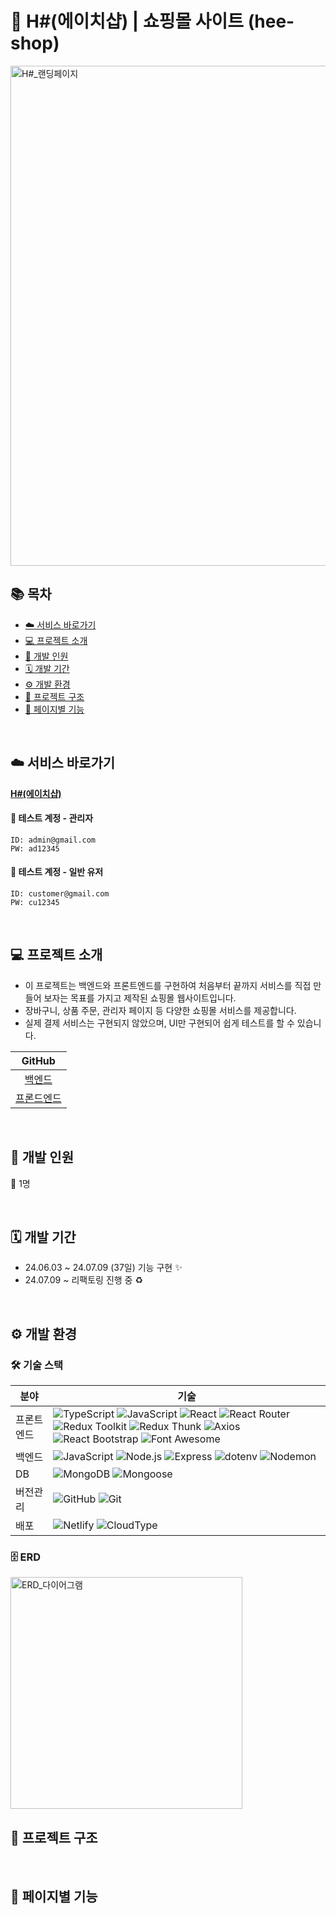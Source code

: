 # 👕 H#(에이치샵) | 쇼핑몰 사이트 (hee-shop)

<img width="800" alt="H#_랜딩페이지" src="https://github.com/sjh709/hee-shop-fe/assets/42454759/dce8d474-3660-49cc-8bfa-d7ed051031fb">

<br>

## 📚 목차

- [☁️ 서비스 바로가기](#%EF%B8%8F-서비스-바로가기)
- [💻 프로젝트 소개](#-프로젝트-소개)
- [🌱 개발 인원](#-개발-인원)
- [🗓️ 개발 기간](#%EF%B8%8F-개발-기간)
- [⚙️ 개발 환경](#%EF%B8%8F-개발-환경)
- [📂 프로젝트 구조](#-프로젝트-구조)
- [📌 페이지별 기능](#-페이지별-기능)

<br>

## ☁️ 서비스 바로가기

[**H#(에이치샵)**]()

#### 📍 테스트 계정 - 관리자

```
ID: admin@gmail.com
PW: ad12345
```

#### 📍 테스트 계정 - 일반 유저

```
ID: customer@gmail.com
PW: cu12345
```

<br>

## 💻 프로젝트 소개

- 이 프로젝트는 백엔드와 프론트엔드를 구현하여 처음부터 끝까지 서비스를 직접 만들어 보자는 목표를 가지고 제작된 쇼핑몰 웹사이트입니다.
- 장바구니, 상품 주문, 관리자 페이지 등 다양한 쇼핑몰 서비스를 제공합니다.
- 실제 결제 서비스는 구현되지 않았으며, UI만 구현되어 쉽게 테스트를 할 수 있습니다.

|                       GitHub                        |
| :-------------------------------------------------: |
|   [백엔드](https://github.com/sjh709/hee-shop-be)   |
| [프론드엔드](https://github.com/sjh709/hee-shop-fe) |

<br>

## 🌱 개발 인원

👤 1명

<br>

## 🗓️ 개발 기간

- 24.06.03 ~ 24.07.09 (37일) 기능 구현 ✨
- 24.07.09 ~ 리팩토링 진행 중 ♻️

<br>

## ⚙️ 개발 환경

### 🛠️ 기술 스택

| 분야             | 기술                                                                                                                                                                                                                                                                                                                                                                                                                                                                                                                                                                                                                                                                                                                                                                                                                                                                                                                                                                                                                                     |
| ---------------- | ---------------------------------------------------------------------------------------------------------------------------------------------------------------------------------------------------------------------------------------------------------------------------------------------------------------------------------------------------------------------------------------------------------------------------------------------------------------------------------------------------------------------------------------------------------------------------------------------------------------------------------------------------------------------------------------------------------------------------------------------------------------------------------------------------------------------------------------------------------------------------------------------------------------------------------------------------------------------------------------------------------------------------------------- |
| 프론트엔드&nbsp; | ![TypeScript](https://img.shields.io/badge/TypeScript-3178C6?style=flat-square&logo=typescript&logoColor=white) ![JavaScript](https://img.shields.io/badge/JavaScript-F7DF1E?style=flat-square&logo=javascript&logoColor=black) ![React](https://img.shields.io/badge/React-61DAFB?style=flat-square&logo=react&logoColor=black) ![React Router](https://img.shields.io/badge/React_Router-CA4245?style=flat-square&logo=react-router&logoColor=white) ![Redux Toolkit](https://img.shields.io/badge/Redux_Toolkit-764ABC?style=flat-square&logo=redux&logoColor=white) ![Redux Thunk](https://img.shields.io/badge/Redux_Thunk-764ABC?style=flat-square&logo=redux&logoColor=white) ![Axios](https://img.shields.io/badge/Axios-5A29E4?style=flat-square&logo=axios&logoColor=white) ![React Bootstrap](https://img.shields.io/badge/React_Bootstrap-41E0FD?style=flat-square&logo=reactbootstrap&logoColor=black) ![Font Awesome](https://img.shields.io/badge/Font_Awesome-538DD7?style=flat-square&logo=fontawesome&logoColor=white) |
| 백엔드           | ![JavaScript](https://img.shields.io/badge/JavaScript-F7DF1E?style=flat-square&logo=javascript&logoColor=black) ![Node.js](https://img.shields.io/badge/Node.js-5FA04E?style=flat-square&logo=node.js&logoColor=white) ![Express](https://img.shields.io/badge/Express-000000?style=flat-square&logo=express&logoColor=white) ![dotenv](https://img.shields.io/badge/dotenv-ECD53F?style=flat-square&logo=dotenv&logoColor=black) ![Nodemon](https://img.shields.io/badge/Nodemon-76D04B?style=flat-square&logo=nodemon&logoColor=white)                                                                                                                                                                                                                                                                                                                                                                                                                                                                                                 |
| DB               | ![MongoDB](https://img.shields.io/badge/MongoDB-47A248?style=flat-square&logo=mongodb&logoColor=white) ![Mongoose](https://img.shields.io/badge/Mongoose-880000?style=flat-square&logo=mongoose&logoColor=white)                                                                                                                                                                                                                                                                                                                                                                                                                                                                                                                                                                                                                                                                                                                                                                                                                         |
| 버전관리&nbsp;   | ![GitHub](https://img.shields.io/badge/GitHub-181717?style=flat-square&logo=github&logoColor=white) ![Git](https://img.shields.io/badge/Git-F05032?style=flat-square&logo=git&logoColor=white)                                                                                                                                                                                                                                                                                                                                                                                                                                                                                                                                                                                                                                                                                                                                                                                                                                           |
| 배포             | ![Netlify](https://img.shields.io/badge/Netlify-00C7B7?style=flat-square&logo=netlify&logoColor=white) ![CloudType](https://img.shields.io/badge/CloudType-000000?style=flat-square&logoColor=white)                                                                                                                                                                                                                                                                                                                                                                                                                                                                                                                                                                                                                                                                                                                                                                                                                                     |

### 🗄️ ERD

<img width="371" alt="ERD_다이어그램" src="https://github.com/sjh709/hee-shop-fe/assets/42454759/420cc4df-cb44-4ff7-bfbe-b8bd16ab412d">

<br>

## 📂 프로젝트 구조

<br>

## 📌 페이지별 기능

<br>
